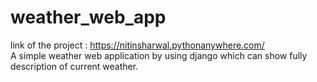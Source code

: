 # weather_web_app
link of the project : https://nitinsharwal.pythonanywhere.com/ <br>
A simple weather web application by using django which can show fully description of current weather.

